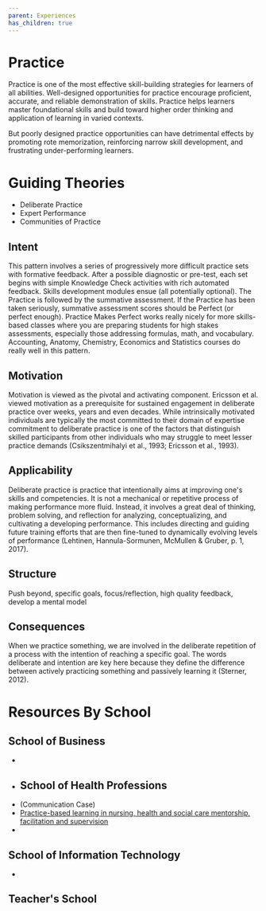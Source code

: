 ```yaml
---
parent: Experiences
has_children: true
---
```

# Practice
Practice is one of the most effective skill-building strategies for learners of all abilities. Well-designed opportunities for practice encourage proficient, accurate, and reliable demonstration of skills. Practice helps learners master foundational skills and build toward higher order thinking and application of learning in varied contexts.

But poorly designed practice opportunities can have detrimental effects by promoting rote memorization, reinforcing narrow skill development, and frustrating under-performing learners.

# Guiding Theories
- Deliberate Practice
- Expert Performance
- Communities of Practice

## Intent
This pattern involves a series of progressively more difficult practice sets with formative feedback. After a possible diagnostic or pre-test, each set begins with simple Knowledge Check activities with rich automated feedback.  Skills development modules ensue (all potentially optional). The Practice is followed by the summative assessment. If the Practice has been taken seriously, summative assessment scores should be Perfect (or perfect enough).
Practice Makes Perfect works really nicely for more skills-based classes where you are preparing students for high stakes assessments, especially those addressing formulas, math, and vocabulary. Accounting, Anatomy, Chemistry, Economics and Statistics courses do really well in this pattern. 

## Motivation 
Motivation is viewed as the pivotal and activating component. Ericsson et al. viewed motivation as a prerequisite for sustained engagement in deliberate practice over weeks, years and even decades. While intrinsically motivated individuals are typically the most committed to their domain of expertise commitment to deliberate practice is one of the factors that distinguish skilled participants from other individuals who may struggle to meet lesser practice demands (Csikszentmihalyi et al., 1993; Ericsson et al., 1993).

## Applicability 
Deliberate practice is practice that intentionally aims at improving one's skills and competencies. It is not a mechanical or repetitive process of making performance more fluid. Instead, it involves a great deal of thinking, problem solving, and reflection for analyzing, conceptualizing, and cultivating a developing performance. This includes directing and guiding future training efforts that are then fine-tuned to dynamically evolving levels of performance (Lehtinen, Hannula-Sormunen, McMullen & Gruber, p. 1, 2017).

## Structure 
Push beyond, specific goals, focus/reflection, high quality feedback, develop a mental model

## Consequences
When we practice something, we are involved in the deliberate repetition of a process with the intention of reaching a specific goal. The words deliberate and intention are key here because they define the difference between actively practicing something and passively learning it (Sterner, 2012).

# Resources By School
## School of Business
- 
- ## School of Health Professions
- (Communication Case)
- [Practice-based learning in nursing, health and social care mentorship, facilitation and supervision](https://search.ebscohost.com/login.aspx?direct=true&db=cat07141a&AN=ebc.EBC1124437&site=eds-live&scope=site&authtype=sso&custid=ns017578)
- 
## School of Information Technology
- 
## Teacher's School